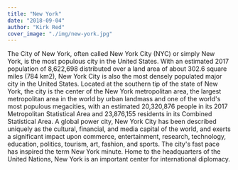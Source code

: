 ```yaml
---
title: "New York"
date: "2018-09-04"
author: "Kirk Red"
cover_image: "./img/new-york.jpg"
---
```

The City of New York, often called New York City (NYC) or simply New York, is the most populous city in the United States. With an estimated 2017 population of 8,622,698 distributed over a land area of about 302.6 square miles (784 km2), New York City is also the most densely populated major city in the United States. Located at the southern tip of the state of New York, the city is the center of the New York metropolitan area, the largest metropolitan area in the world by urban landmass and one of the world's most populous megacities, with an estimated 20,320,876 people in its 2017 Metropolitan Statistical Area and 23,876,155 residents in its Combined Statistical Area. A global power city, New York City has been described uniquely as the cultural, financial, and media capital of the world, and exerts a significant impact upon commerce, entertainment, research, technology, education, politics, tourism, art, fashion, and sports. The city's fast pace has inspired the term New York minute. Home to the headquarters of the United Nations, New York is an important center for international diplomacy.
